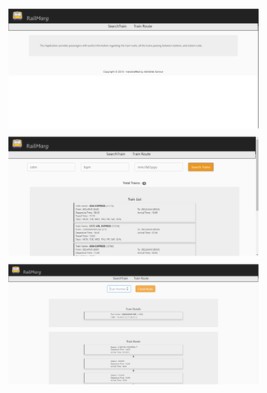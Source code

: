 
<p align="center">
  <img src="https://github.com/4bhishekKasam/Rail-Marg-/blob/master/trainapp1.PNG"  width="900"/>
 </p>
 <p align="center">
  <img src="https://github.com/4bhishekKasam/Rail-Marg-/blob/master/trainapp2.PNG"  width="900"/>
 </p>
 <p align="center">
  <img src="https://github.com/4bhishekKasam/Rail-Marg-/blob/master/trainapp3.PNG"  width="900"/>
 </p>
